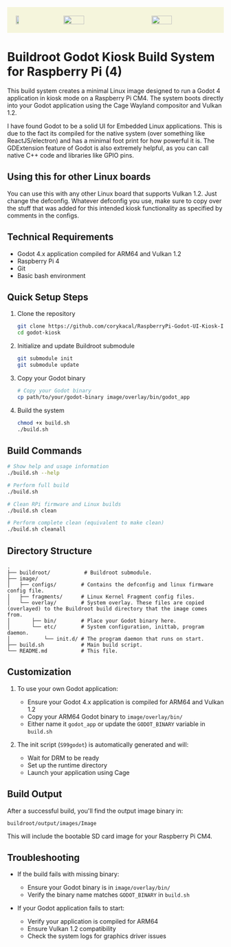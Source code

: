 <div style="display: flex; justify-content: space-between; background-color: beige; padding: 20px;">
    <img src="https://github.com/user-attachments/assets/70a1c1eb-321f-44a2-9bbf-ecacad254130" width="12%" />
    <img src="https://github.com/user-attachments/assets/fbf31f78-1f1a-458f-ac04-5e6e024ba1e8" width="32%" />
    <img src="https://github.com/user-attachments/assets/5fc79fc8-d34e-4be4-8c49-53b10149cb85" width="32%" />
</div>


# Buildroot Godot Kiosk Build System for Raspberry Pi (4)

This build system creates a minimal Linux image designed to run a Godot 4 application in kiosk mode on a Raspberry Pi CM4. The system boots directly into your Godot application using the Cage Wayland compositor and Vulkan 1.2.

I have found Godot to be a solid UI for Embedded Linux applications. This is due to the fact its compiled for the native system (over something like ReactJS/electron) and has a minimal foot print for how powerful it is. The GDExtension feature of Godot is also extremely helpful, as you can call native C++ code and libraries like GPIO pins.

## Using this for other Linux boards

You can use this with any other Linux board that supports Vulkan 1.2. Just change the defconfig. Whatever defconfig you use, make sure to copy over the stuff that was added for this intended kiosk functionality as specified by comments in the configs. 

## Technical Requirements

- Godot 4.x application compiled for ARM64 and Vulkan 1.2
- Raspberry Pi 4
- Git
- Basic bash environment

## Quick Setup Steps

1. Clone the repository
   ```bash
   git clone https://github.com/corykacal/RaspberryPi-Godot-UI-Kiosk-Image godot-kiosk
   cd godot-kiosk
   ```

2. Initialize and update Buildroot submodule
   ```bash
   git submodule init
   git submodule update
   ```

3. Copy your Godot binary
   ```bash   
   # Copy your Godot binary
   cp path/to/your/godot-binary image/overlay/bin/godot_app
   ```

4. Build the system
   ```bash
   chmod +x build.sh
   ./build.sh
   ```

## Build Commands

```bash
# Show help and usage information
./build.sh --help

# Perform full build
./build.sh

# Clean RPi firmware and Linux builds
./build.sh clean

# Perform complete clean (equivalent to make clean)
./build.sh cleanall
```

## Directory Structure

```
.
├── buildroot/           # Buildroot submodule.
├── image/
│   ├── configs/        # Contains the defconfig and linux firmware config file.
│   ├── fragments/      # Linux Kernel Fragment config files.
│   └── overlay/        # System overlay. These files are copied (overlayed) to the Buildroot build directory that the image comes from. 
│       ├── bin/        # Place your Godot binary here.
│       └── etc/        # System configuration, inittab, program daemon. 
│           └── init.d/ # The program daemon that runs on start.
├── build.sh            # Main build script.
└── README.md           # This file.
```

## Customization

1. To use your own Godot application:
   - Ensure your Godot 4.x application is compiled for ARM64 and Vulkan 1.2
   - Copy your ARM64 Godot binary to `image/overlay/bin/`
   - Either name it `godot_app` or update the `GODOT_BINARY` variable in `build.sh`

2. The init script (`S99godot`) is automatically generated and will:
   - Wait for DRM to be ready
   - Set up the runtime directory
   - Launch your application using Cage

## Build Output

After a successful build, you'll find the output image binary in:
```
buildroot/output/images/Image
```

This will include the bootable SD card image for your Raspberry Pi CM4.

## Troubleshooting

 - If the build fails with missing binary:
   - Ensure your Godot binary is in `image/overlay/bin/`
   - Verify the binary name matches `GODOT_BINARY` in `build.sh`

 - If your Godot application fails to start:
   - Verify your application is compiled for ARM64
   - Ensure Vulkan 1.2 compatibility
   - Check the system logs for graphics driver issues

